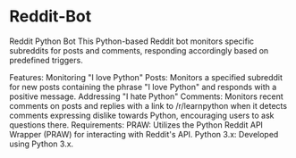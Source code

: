 # Reddit-Bot
Reddit Python Bot
This Python-based Reddit bot monitors specific subreddits for posts and comments, responding accordingly based on predefined triggers.

Features:
Monitoring "I love Python" Posts: Monitors a specified subreddit for new posts containing the phrase "I love Python" and responds with a positive message.
Addressing "I hate Python" Comments: Monitors recent comments on posts and replies with a link to /r/learnpython when it detects comments expressing dislike towards Python, encouraging users to ask questions there.
Requirements:
PRAW: Utilizes the Python Reddit API Wrapper (PRAW) for interacting with Reddit's API.
Python 3.x: Developed using Python 3.x.
